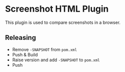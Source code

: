 # Screenshot HTML Plugin

This plugin is used to compare screenshots in a browser.

## Releasing

- Remove `-SNAPSHOT` from `pom.xml`
- Push & Build
- Raise version and add `-SNAPSHOT` to `pom.xml`
- Push
